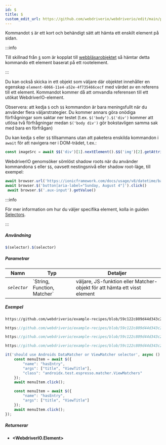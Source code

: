 ```yaml
---
id: $
title: $
custom_edit_url: https://github.com/webdriverio/webdriverio/edit/main/packages/webdriverio/src/commands/element/$.ts
---
```


Kommandot `$` är ett kort och behändigt sätt att hämta ett enskilt element på sidan.

:::info

Till skillnad från [`$`](/docs/api/browser/$) som är kopplat till [webbläsarobjektet](/docs/api/browser)
så hämtar detta kommando ett element baserat på ett rootelement.

:::

Du kan också skicka in ett objekt som väljare där objektet innehåller en egenskap `element-6066-11e4-a52e-4f735466cecf`
med värdet av en referens till ett element. Kommandot kommer då att omvandla referensen till ett utökat WebdriverIO-element.

Observera: att kedja `$` och `$$` kommandon är bara meningsfullt när du använder flera väljarstrategier. Du kommer annars
göra onödiga förfrågningar som saktar ner testet (t.ex. `$('body').$('div')` kommer att utlösa två förfrågningar medan
`$('body div')` gör bokstavligen samma sak med bara en förfrågan)

Du kan kedja `$` eller `$$` tillsammans utan att paketera enskilda kommandon i `await` för att
navigera ner i DOM-trädet, t.ex.:

```js
const imageSrc = await $$('div')[1].nextElement().$$('img')[2].getAttribute('src')
```

WebdriverIO genomsöker sömlöst shadow roots när du använder kommandona `$` eller `$$`, oavsett nestingsnivå eller
shadow root-läge, till exempel:

```js
await browser.url('https://ionicframework.com/docs/usage/v8/datetime/basic/demo.html?ionic:mode=md')
await browser.$('button[aria-label="Sunday, August 4"]').click()
 await browser.$('.aux-input').getValue()
```

:::info

För mer information om hur du väljer specifika element, kolla in guiden [Selectors](/docs/selectors).

:::

##### Användning

```js
$(selector).$(selector)
```

##### Parametrar

<table>
  <thead>
    <tr>
      <th>Namn</th><th>Typ</th><th>Detaljer</th>
    </tr>
  </thead>
  <tbody>
    <tr>
      <td><code><var>selector</var></code></td>
      <td>`String, Function, Matcher`</td>
      <td>väljare, JS-funktion eller Matcher-objekt för att hämta ett visst element</td>
    </tr>
  </tbody>
</table>

##### Exempel

```html reference title="example.html" useHTTPS
https://github.com/webdriverio/example-recipes/blob/59c122c809d44d343c231bde2af7e8456c8f086c/queryElements/example.html
```

```js reference title="singleElements.js" useHTTPS
https://github.com/webdriverio/example-recipes/blob/59c122c809d44d343c231bde2af7e8456c8f086c/queryElements/singleElements.js#L9-L10
```

```js reference title="singleElements.js" useHTTPS
https://github.com/webdriverio/example-recipes/blob/59c122c809d44d343c231bde2af7e8456c8f086c/queryElements/singleElements.js#L16-L25
```

```js reference title="singleElements.js" useHTTPS
https://github.com/webdriverio/example-recipes/blob/59c122c809d44d343c231bde2af7e8456c8f086c/queryElements/singleElements.js#L42-L46
```

```js title="$.js"
it('should use Androids DataMatcher or ViewMatcher selector', async () => {
    const menuItem = await $({
        "name": "hasEntry",
        "args": ["title", "ViewTitle"],
        "class": "androidx.test.espresso.matcher.ViewMatchers"
    });
    await menuItem.click();

    const menuItem = await $({
        "name": "hasEntry",
        "args": ["title", "ViewTitle"]
    });
    await menuItem.click();
});
```

##### Returnerar

- **&lt;WebdriverIO.Element&gt;**
    